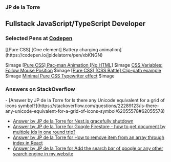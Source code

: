 ### JP de la Torre

## Fullstack JavaScript/TypeScript Developer


### Selected Pens at [Codepen](https://codepen.io/jpidelatorre)

<!-- CODEPEN:START -->[[Pure CSS] [One element] Battery charging animation](https://codepen.io/jpidelatorre/pen/xbKNGN)
 $image 
[[Pure CSS] Pac-man Animation [No HTML]](https://codepen.io/jpidelatorre/pen/WEOJMp)
 $image 
[CSS  Variables: Follow Mouse Position](https://codepen.io/jpidelatorre/pen/prEgQj)
 $image 
[[Pure CSS] [CSS Battle] Clip-path example](https://codepen.io/jpidelatorre/pen/oNYYaYR)
 $image 
[Minimal Pure CSS Typewriter effect](https://codepen.io/jpidelatorre/pen/wvdKaQM)
 $image 
<!-- CODEPEN:END -->

### Answers on StackOverflow

<!-- STACKOVERFLOW:START -->- [Answer by JP de la Torre for Is there any Unicode equivalent for a grid of icons symbol?](https://stackoverflow.com/questions/22289123/is-there-any-unicode-equivalent-for-a-grid-of-icons-symbol/62055578#62055578)
- [Answer by JP de la Torre for Nest.js gracefully shutdown](https://stackoverflow.com/questions/61892684/nest-js-gracefully-shutdown/64428817#64428817)
- [Answer by JP de la Torre for Google Firestore - how to get document by multiple ids in one round trip?](https://stackoverflow.com/questions/46721517/google-firestore-how-to-get-document-by-multiple-ids-in-one-round-trip/50394935#50394935)
- [Answer by JP de la Torre for How to remove item from an array through index in React](https://stackoverflow.com/questions/55972862/how-to-remove-item-from-an-array-through-index-in-react/55973097#55973097)
- [Answer by JP de la Torre for Add the search bar of google or any other search engine in my website](https://stackoverflow.com/questions/51143562/add-the-search-bar-of-google-or-any-other-search-engine-in-my-website/51144671#51144671)
<!-- STACKOVERFLOW:END -->

<!-- 
TODO
- Create own workflow actions
  - RSS with extra properties
  - Formatted technologies icons
  - ASCII banners
 -->
